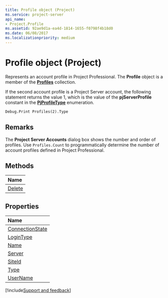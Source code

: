 ```yaml
---
title: Profile object (Project)
ms.service: project-server
api_name:
- Project.Profile
ms.assetid: 92ae9d1a-ea4d-1814-1655-f0798f4b18d0
ms.date: 06/08/2017
ms.localizationpriority: medium
---
```



# Profile object (Project)


 

Represents an account profile in Project Professional. The **Profile** object is a member of the **[Profiles](Project.profiles.md)** collection.
 
If the second account profile is a Project Server account, the following statement returns the value 1, which is the value of the **pjServerProfile** constant in the **[PjProfileType](Project.PjProfileType.md)** enumeration.
 



```vb
Debug.Print Profiles(2).Type
```


## Remarks

The **Project Server Accounts** dialog box shows the number and order of profiles. Use `Profiles.Count` to programmatically determine the number of account profiles defined in Project Professional.
 

 

## Methods



|Name|
|:-----|
|[Delete](Project.Profile.Delete.md)|

## Properties



|Name|
|:-----|
|[ConnectionState](Project.Profile.ConnectionState.md)|
|[LoginType](Project.Profile.LoginType.md)|
|[Name](Project.Profile.Name.md)|
|[Server](Project.Profile.Server.md)|
|[SiteId](Project.profile.siteid.md)|
|[Type](Project.Profile.Type.md)|
|[UserName](Project.Profile.UserName.md)|

[!include[Support and feedback](~/includes/feedback-boilerplate.md)]